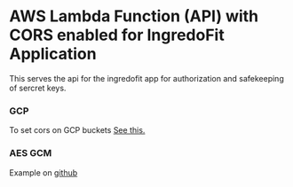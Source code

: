 # AWS Lambda Function (API) with CORS enabled for IngredoFit Application

This serves the api for the ingredofit app for authorization and safekeeping of sercret keys.

### GCP
To set cors on GCP buckets [See this.](https://cloud.google.com/storage/docs/configuring-cors)

### AES GCM
Example on [github](https://gist.github.com/AndiDittrich/4629e7db04819244e843)
